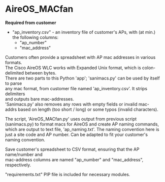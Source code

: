 # AireOS_MACfan
**Required from customer**
* "ap_inventory.csv" - an inventory file of customer's APs, with (at min.) the following columns:
  * "ap_number"
  * "mac_address"
  
Customers often provide a spreadsheet with AP mac addresses in various formats.    
The Cisco AireOS WLC works with Expanded Unix format, which is colon-delimited between bytes.   
There are two parts to this Python 'app'; 'sanimacs.py' can be used by itself to parse    
any mac format, from customer file named 'ap_inventory.csv'. It strips delimiters  
and outputs bare mac-addresses.                                                     
'Sanimacs.py' also removes any rows with empty fields or invalid mac-addrs based on
length (too short / long) or some typos (invalid characters).                      
                                                                                   
The script, 'AireOS_MACfan.py' uses output from previous script (sanimacs.py) to format macs for
AireOS and create AP naming commands, which are output to text file, 'ap_naming.txt'.
The naming convention here is just a site code and AP number. Can be adapted to fit
your customer's naming convention.                                                 
                                                                                   
Save customer's spreadsheet to CSV format, ensuring that the AP name/number and    
mac-address columns are named "ap_number" and "mac_address", respectively.

"requirements.txt" PIP file is included for necessary modules.

